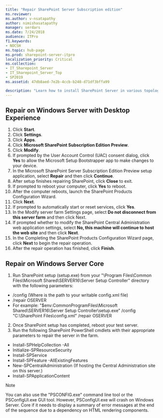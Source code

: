 ```yaml
---
title: "Repair SharePoint Server Subscription edition"
ms.reviewer: 
ms.author: v-nsatapathy
author: nimishasatapathy
manager: serdars
ms.date: 7/24/2018
audience: ITPro
f1.keywords:
- NOCSH
ms.topic: hub-page
ms.prod: sharepoint-server-itpro
localization_priority: Critical
ms.collection:
- IT_Sharepoint_Server
- IT_Sharepoint_Server_Top
- SP2019
ms.assetid: 47db8aed-7e2b-4ccb-b248-d71df3bffa99

description: "Learn how to install SharePoint Server in various topologies."
---
```


## Repair on Windows Server with Desktop Experience

1. Click **Start**.
2. Click **Settings**.
3. Click **Apps**.
4. Click **Microsoft SharePoint Subscription Edition Preview**.
5. Click **Modify**.
6. If prompted by the User Account Control (UAC) consent dialog, click **Yes** to allow the Microsoft Setup Bootstrapper app to make changes to your device.
7. In the Microsoft SharePoint Server Subscription Edition Preview setup application, select **Repair** and then click **Continue**.
8. After setup finishes repairing SharePoint, click **Close** to exit.
9. If prompted to reboot your computer, click **Yes** to reboot.
10. After the computer reboots, launch the SharePoint Products Configuration Wizard.
11. Click **Next**.
12. If prompted to automatically start or reset services, click **Yes**.
13. In the Modify server farm Settings page, select **Do not disconnect from this server farm** and then click Next.
14. If prompted whether to modify the SharePoint Central Administration web application settings, select **No, this machine will continue to host the web site** and then click **Next**.
15. In the Completing the SharePoint Products Configuration Wizard page, click **Next** to begin the repair operation.
16. After the repair operation has finished, click **Finish**.

## Repair on Windows Server Core

1. Run SharePoint setup (setup.exe) from your "\Program Files\Common Files\Microsoft Shared\SERVER16\Server Setup Controller" directory with the following parameters:
- /config <config file> (Where <config file> is the path to your writable config.xml file)
- /repair OSERVER
- For example: "$env:CommonProgramFiles\Microsoft Shared\SERVER16\Server Setup Controller\setup.exe" /config "C:\SharePoint Files\config.xml" /repair OSERVER
2. Once SharePoint setup has completed, reboot your test server.
3. Run the following SharePoint PowerShell cmdlets with their appropriate parameters to repair the server in the farm.
- Install-SPHelpCollection -All
- Initialize-SPResourceSecurity
- Install-SPService
- Install-SPFeature -AllExistingFeatures
- New-SPCentralAdministration (If hosting the Central Administration site on this server.)
- Install-SPApplicationContent
> [!NOTE]
> You can also use the "PSCONFIG.exe" command line tool or the PSConfigUI.exe GUI tool. However, PSConfigUI.exe will crash on Windows Server.
Core if it needs to display a summary of error messages at the end of the sequence due to a dependency on HTML rendering components.